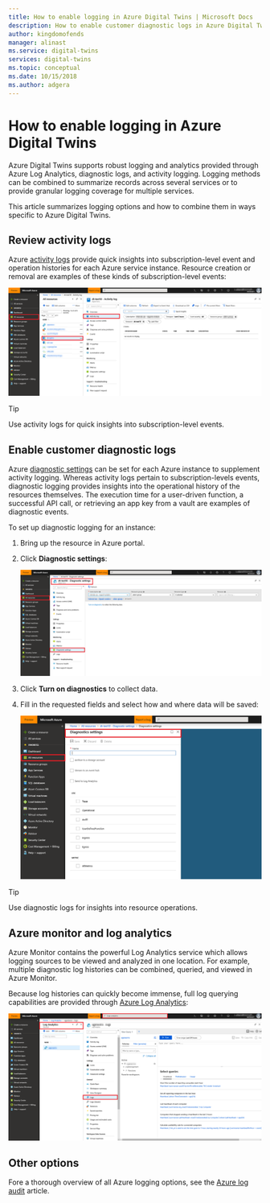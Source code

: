 ```yaml
---
title: How to enable logging in Azure Digital Twins | Microsoft Docs
description: How to enable customer diagnostic logs in Azure Digital Twins
author: kingdomofends
manager: alinast
ms.service: digital-twins
services: digital-twins
ms.topic: conceptual
ms.date: 10/15/2018
ms.author: adgera
---
```


# How to enable logging in Azure Digital Twins

Azure Digital Twins supports robust logging and analytics provided through Azure Log Analytics, diagnostic logs, and activity logging. Logging methods can be combined to summarize records across several services or to provide granular logging coverage for multiple services.

This article summarizes logging options and how to combine them in ways specific to Azure Digital Twins.

## Review activity logs

Azure [activity logs](https://docs.microsoft.com/azure/monitoring-and-diagnostics/monitoring-overview-activity-logs) provide quick insights into subscription-level event and operation histories for each Azure service instance. Resource creation or removal are examples of these kinds of subscription-level events:

![Activity log][1]

>[!TIP]
>Use activity logs for quick insights into subscription-level events.

## Enable customer diagnostic logs

Azure [diagnostic settings](https://docs.microsoft.com/azure/monitoring-and-diagnostics/monitoring-overview-of-diagnostic-logs)  can be set for each Azure instance to supplement activity logging. Whereas activity logs pertain to subscription-levels events, diagnostic logging provides insights into the operational history of the resources themselves. The execution time for a user-driven function, a successful API call, or retrieving an app key from a vault are examples of diagnostic events.

To set up diagnostic logging for an instance:

1. Bring up the resource in Azure portal.
1. Click **Diagnostic settings**:

    ![Diagnostic settings one][2]

1. Click **Turn on diagnostics** to collect data.
1. Fill in the requested fields and select how and where data will be saved:

    ![Diagnostic settings two][3]

>[!TIP]
>Use diagnostic logs for insights into resource operations.

## Azure monitor and log analytics

Azure Monitor contains the powerful Log Analytics service which allows logging sources to be viewed and analyzed in one location. For example, multiple diagnostic log histories can be combined, queried, and viewed in Azure Monitor.

Because log histories can quickly become immense, full log querying capabilities are provided through [Azure Log Analytics](https://docs.microsoft.com/azure/log-analytics/log-analytics-queries):

![Log analytics][4]

## Other options

Fore a thorough overview of all Azure logging options, see the [Azure log audit](https://docs.microsoft.com/azure/security/azure-log-audit) article.

<!-- Images -->
[1]: media/how-to-use-logging/activity-log.png
[2]: media/how-to-use-logging/diagnostic-settings-one.png
[3]: media/how-to-use-logging/diagnostic-settings-two.png
[4]: media/how-to-use-logging/log-analytics.png
